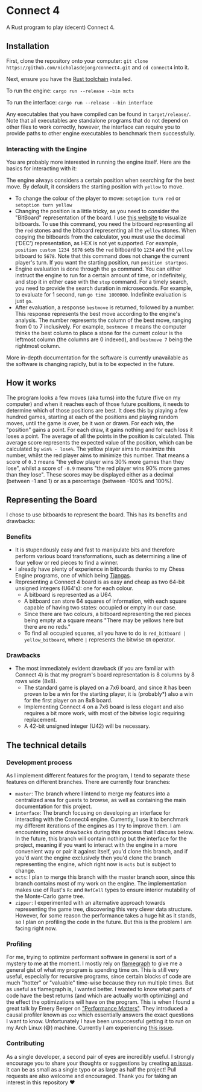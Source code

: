 # Connect 4
A Rust program to play (decent) Connect 4.

## Installation
First, clone the repository onto your computer: ```git clone https://github.com/nicholasdejong/connect4.git``` and `cd connect4` into it.

Next, ensure you have the [Rust toolchain](https://www.rust-lang.org/tools/install) installed.

To run the engine:
```cargo run --release --bin mcts```

To run the interface:
```cargo run --release --bin interface```

Any executables that you have compiled can be found in `target/release/`. Note that all executables are standalone programs that do not depend on other files to work correctly, however, the interface can require you to provide paths to other engine executables to benchmark them successfully. 

### Interacting with the Engine
You are probably more interested in running the engine itself. Here are the basics for interacting with it:

The engine always considers a certain position when searching for the best move. By default, it considers the starting position with `yellow` to move.

- To change the colour of the player to move: ```setoption turn red``` or ```setoption turn yellow```
- Changing the position is a little tricky, as you need to consider the "BitBoard" representation of the board. I use [this website](https://gekomad.github.io/Cinnamon/BitboardCalculator/?type=2) to visualize bitboards. To use this command, you need the bitboard representing all the `red` stones and the bitboard representing all the `yellow` stones. When copying the bitboards from the calculator, you must use the decimal ('DEC') representation, as HEX is not yet supported. For example, ```position custom 1234 5678``` sets the `red` bitboard to `1234` and the `yellow` bitboard to `5678`. Note that this command does not change the current player's turn. If you want the starting position, run ```position startpos```.
- Engine evaluation is done through the `go` command. You can either instruct the engine to run for a certain amount of time, or indefinitely, and stop it in either case with the `stop` command. For a timely search, you need to provide the search duration in microseconds. For example, to evaluate for 1 second, run ```go time 1000000```. Indefinite evaluation is just ```go```.
- After evaluation, a response `bestmove` is returned, followed by a number. This response represents the best move according to the engine's analysis. The number represents the column of the best move, ranging from 0 to 7 inclusively. For example, `bestmove 0` means the computer thinks the best column to place a stone for the current colour is the leftmost column (the columns are 0 indexed), and `bestmove 7` being the rightmost column.

More in-depth documentation for the software is currently unavailable as the software is changing rapidly, but is to be expected in the future.

## How it works
The program looks a few moves (aka turns) into the future (five on my computer) and when it reaches each of those future positions, it needs to determine which of those positions are best.
It does this by playing a few hundred games, starting at each of the positions and playing random moves, until the game is over, be it won or drawn. For each win, the "position" gains a point.
For each draw, it gains nothing and for each loss it loses a point. The average of all the points in the position is calculated. 
This average score represents the expected value of the position, which can be calculated by `win% - lose%`. The yellow player aims to maximize this number, whilst the red player aims to minimize this number.
That means a score of `0.3` means "the yellow player wins 30% more games than they lose", whilst a score of `-0.9` means "the red player wins 90% more games than they lose". 
These scores may be displayed either as a decimal (between -1 and 1) or as a percentage (between -100% and 100%).

## Representing the Board
I chose to use bitboards to represent the board. This has its benefits and drawbacks:
### Benefits
- It is stupendously easy and fast to manipulate bits and therefore perform various board transformations, such as determining a line of four yellow or red pieces to find a winner.
- I already have plenty of experience in bitboards thanks to my Chess Engine programs, one of which being [Tjangas](https://github.com/nicholasdejong/tjangas).
- Representing a Connect 4 board is as easy and cheap as two 64-bit unsigned integers (U64's): one for each colour.
  - A bitboard is represented as a U64.
  - A bitboard can store 64 squares of information, with each square capable of having two states: occupied or empty in our case.
  - Since there are two colours, a bitboard representing the red pieces being empty at a square means "There may be yellows here but there are no reds."
  - To find all occupied squares, all you have to do is `red_bitboard | yellow_bitboard`, where `|` represents the bitwise `OR` operator.
 
### Drawbacks
- The most immediately evident drawback (if you are familiar with Connect 4) is that my program's board representation is 8 columns by 8 rows wide (8x8).
  - The standard game is played on a 7x6 board, and since it has been proven to be a win for the starting player, it is (probably*) also a win for the first player on an 8x8 board.
  - Implementing Connect 4 on a 7x6 board is less elegant and also requires a bit more work, with most of the bitwise logic requiring replacement.
  - A 42-bit unsigned integer (U42) will be necessary. 

## The technical details

### Development process
As I implement different features for the program, I tend to separate these features on different branches. There are currently four branches:
- `master`: The branch where I intend to merge my features into a centralized area for guests to browse, as well as containing the main documentation for this project.
- `interface`: The branch focusing on developing an interface for interacting with the Connect4 engine. Currently, I use it to benchmark my different iterations of the engines as I try to improve them. I am encountering some drawbacks during this process that I discuss below. In the future, this branch will contain nothing but the interface for the project, meaning if you want to interact with the engine in a more convenient way or pair it against itself, you'd clone this branch, and if you'd want the engine exclusively then you'd clone the branch representing the engine, which right now is `mcts` but is subject to change.
- `mcts`: I plan to merge this branch with the master branch soon, since this branch contains most of my work on the engine. The implementation makes use of Rust's `Rc` and `RefCell` types to ensure interior mutability of the Monte-Carlo game tree.
- `zipper`: I experimented with an alternative approach towards representing the game tree, discovering this very clever data structure. However, for some reason the performance takes a huge hit as it stands, so I plan on profiling the code in the future. But this is the problem I am facing right now.

### Profiling
For me, trying to optimize performant software in general is sort of a mystery to me at the moment. I mostly rely on [flamegraph](https://github.com/flamegraph-rs/flamegraph) to give me a general gist of what my program is spending time on. This is still very useful, especially for recursive programs, since certain blocks of code are much "hotter" or "valuable" time-wise because they run multiple times. But as useful as flamegraph is, I wanted better. I wanted to know what parts of code have the best returns (and which are actually worth optimizing) and the effect the optimizations will have on the program. This is when I found a great talk by Emery Berger on ["Performance Matters"](https://www.youtube.com/watch?v=r-TLSBdHe1A&pp=ygUTcGVyZm9ybWFuY2UgbWF0dGVycw%3D%3D). They introduced a causal profiler known as `coz` which essentially answers the exact questions I want to know. Unfortunately I have been unsuccessful getting it to run on my Arch Linux (😅) machine. Currently I am experiencing [this issue](https://github.com/plasma-umass/coz/issues/233).

### Contributing
As a single developer, a second pair of eyes are incredibly useful. I strongly encourage you to share your thoughts or suggestions by creating [an issue](https://github.com/nicholasdejong/connect4/issues/new/choose). It can be as small as a single typo or as large as half the project! Pull requests are also welcome and encouraged. Thank you for taking an interest in this repository ❤️
